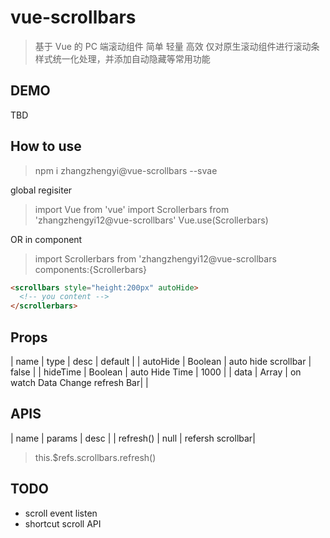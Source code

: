 # vue-scrollbars

> 基于 Vue 的 PC 端滚动组件 简单 轻量 高效
> 仅对原生滚动组件进行滚动条样式统一化处理，并添加自动隐藏等常用功能

## DEMO

TBD

## How to use

> npm i zhangzhengyi@vue-scrollbars --svae

global regisiter

> import Vue from 'vue'
> import Scrollerbars from 'zhangzhengyi12@vue-scrollbars'
> Vue.use(Scrollerbars)

OR in component

> import Scrollerbars from 'zhangzhengyi12@vue-scrollbars
> components:{Scrollerbars}


```html
<scrollbars style="height:200px" autoHide>
  <!-- you content -->
</scrollerbars>
```

## Props

| name | type | desc | default |
| autoHide | Boolean | auto hide scrollbar | false |
| hideTime | Boolean | auto Hide Time | 1000 |
| data | Array | on watch Data Change refresh Bar|  |

## APIS

| name | params | desc |
| refresh() | null | refersh scrollbar|

> this.$refs.scrollbars.refresh()

## TODO

- scroll event listen
- shortcut scroll API






